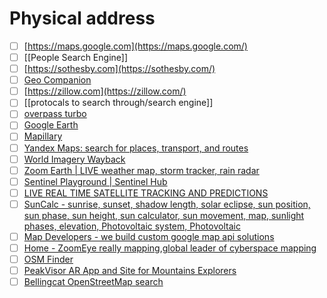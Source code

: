 # Physical address

- [ ] [https://maps.google.com](https://maps.google.com/)
- [ ] [[People Search Engine]]
- [ ] [https://sothesby.com](https://sothesby.com/)
- [ ] [Geo Companion](https://geocompanion.vercel.app/)
- [ ] [https://zillow.com](https://zillow.com/)
- [ ] [[protocals to search through/search engine]]
- [ ] [overpass turbo](https://overpass-turbo.eu/)
- [ ] [Google Earth](https://earth.google.com/web/)
- [ ] [Mapillary](https://www.mapillary.com/)
- [ ] [Yandex Maps: search for places, transport, and routes](https://yandex.com/maps/?ll=10.854186%2C49.182076&z=4)
- [ ] [World Imagery Wayback](https://livingatlas.arcgis.com/wayback/#active=11475&ext=-115.34210,36.04259,-115.25490,36.08540)
- [ ] [Zoom Earth | LIVE weather map, storm tracker, rain radar](https://zoom.earth/)
- [ ] [Sentinel Playground | Sentinel Hub](https://apps.sentinel-hub.com/sentinel-playground/?source=S2L2A&lat=40.4&lng=-3.730000000000018&zoom=12&preset=null&layers=&maxcc=20&gain=1.0&gamma=1.0&time=2022-07-01%7C2023-01-14&atmFilter=&showDates=false)
- [ ] [LIVE REAL TIME SATELLITE TRACKING AND PREDICTIONS](https://www.n2yo.com/)
- [ ] [SunCalc - sunrise, sunset, shadow length, solar eclipse, sun position, sun phase, sun height, sun calculator, sun movement, map, sunlight phases, elevation, Photovoltaic system, Photovoltaic](https://www.suncalc.org/#/40.1789,-3.5156,3/2023.01.16/06:32/1/3)
- [ ] [Map Developers - we build custom google map api solutions](https://mapdevelopers.com/)
- [ ] [Home - ZoomEye really mapping,global leader of cyberspace mapping](https://www.zoomeye.org/)
- [ ] [OSM Finder](https://osm-finder.netlify.app/)
- [ ] [PeakVisor AR App and Site for Mountains Explorers](https://peakvisor.com/)
- [ ] [Bellingcat OpenStreetMap search](https://osm-search.bellingcat.com/)